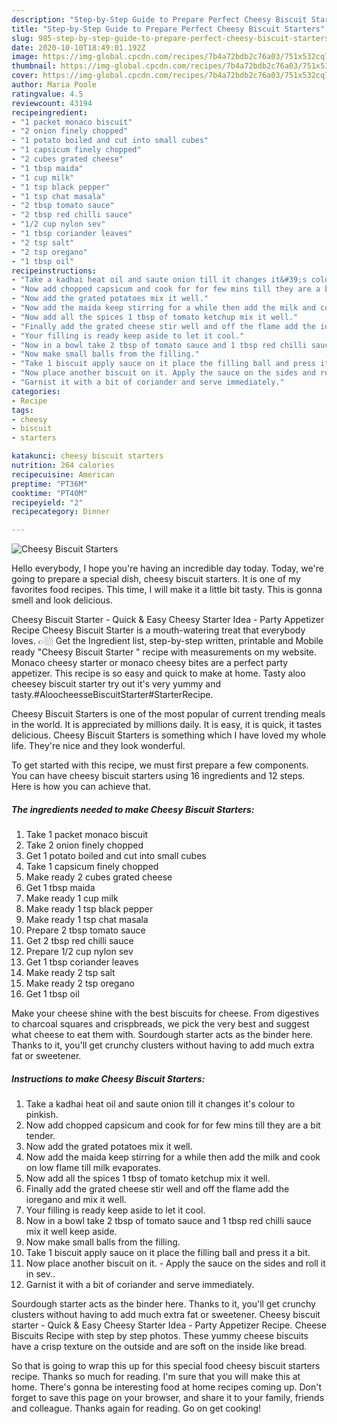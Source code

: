 ```yaml
---
description: "Step-by-Step Guide to Prepare Perfect Cheesy Biscuit Starters"
title: "Step-by-Step Guide to Prepare Perfect Cheesy Biscuit Starters"
slug: 985-step-by-step-guide-to-prepare-perfect-cheesy-biscuit-starters
date: 2020-10-10T18:49:01.192Z
image: https://img-global.cpcdn.com/recipes/7b4a72bdb2c76a03/751x532cq70/cheesy-biscuit-starters-recipe-main-photo.jpg
thumbnail: https://img-global.cpcdn.com/recipes/7b4a72bdb2c76a03/751x532cq70/cheesy-biscuit-starters-recipe-main-photo.jpg
cover: https://img-global.cpcdn.com/recipes/7b4a72bdb2c76a03/751x532cq70/cheesy-biscuit-starters-recipe-main-photo.jpg
author: Maria Poole
ratingvalue: 4.5
reviewcount: 43194
recipeingredient:
- "1 packet monaco biscuit"
- "2 onion finely chopped"
- "1 potato boiled and cut into small cubes"
- "1 capsicum finely chopped"
- "2 cubes grated cheese"
- "1 tbsp maida"
- "1 cup milk"
- "1 tsp black pepper"
- "1 tsp chat masala"
- "2 tbsp tomato sauce"
- "2 tbsp red chilli sauce"
- "1/2 cup nylon sev"
- "1 tbsp coriander leaves"
- "2 tsp salt"
- "2 tsp oregano"
- "1 tbsp oil"
recipeinstructions:
- "Take a kadhai heat oil and saute onion till it changes it&#39;s colour to pinkish."
- "Now add chopped capsicum and cook for for few mins till they are a bit tender."
- "Now add the grated potatoes mix it well."
- "Now add the maida keep stirring for a while then add the milk and cook on low flame till milk evaporates."
- "Now add all the spices 1 tbsp of tomato ketchup mix it well."
- "Finally add the grated cheese stir well and off the flame add the ioregano and mix it well."
- "Your filling is ready keep aside to let it cool."
- "Now in a bowl take 2 tbsp of tomato sauce and 1 tbsp red chilli sauce mix it well keep aside."
- "Now make small balls from the filling."
- "Take 1 biscuit apply sauce on it place the filling ball and press it a bit."
- "Now place another biscuit on it. Apply the sauce on the sides and roll it in sev.."
- "Garnist it with a bit of coriander and serve immediately."
categories:
- Recipe
tags:
- cheesy
- biscuit
- starters

katakunci: cheesy biscuit starters 
nutrition: 264 calories
recipecuisine: American
preptime: "PT36M"
cooktime: "PT40M"
recipeyield: "2"
recipecategory: Dinner

---
```



![Cheesy Biscuit Starters](https://img-global.cpcdn.com/recipes/7b4a72bdb2c76a03/751x532cq70/cheesy-biscuit-starters-recipe-main-photo.jpg)

Hello everybody, I hope you're having an incredible day today. Today, we're going to prepare a special dish, cheesy biscuit starters. It is one of my favorites food recipes. This time, I will make it a little bit tasty. This is gonna smell and look delicious.

Cheesy Biscuit Starter - Quick &amp; Easy Cheesy Starter Idea - Party Appetizer Recipe Cheesy Biscuit Starter is a mouth-watering treat that everybody loves. 👉🏼 Get the Ingredient list, step-by-step written, printable and Mobile ready &#34;Cheesy Biscuit Starter &#34; recipe with measurements on my website. Monaco cheesy starter or monaco cheesy bites are a perfect party appetizer. This recipe is so easy and quick to make at home. Tasty aloo cheesey biscuit starter try out it&#39;s very yummy and tasty.#AloocheesseBiscuitStarter#StarterRecipe.

Cheesy Biscuit Starters is one of the most popular of current trending meals in the world. It is appreciated by millions daily. It is easy, it is quick, it tastes delicious. Cheesy Biscuit Starters is something which I have loved my whole life. They're nice and they look wonderful.


To get started with this recipe, we must first prepare a few components. You can have cheesy biscuit starters using 16 ingredients and 12 steps. Here is how you can achieve that.

<!--inarticleads1-->

##### The ingredients needed to make Cheesy Biscuit Starters:

1. Take 1 packet monaco biscuit
1. Take 2 onion finely chopped
1. Get 1 potato boiled and cut into small cubes
1. Take 1 capsicum finely chopped
1. Make ready 2 cubes grated cheese
1. Get 1 tbsp maida
1. Make ready 1 cup milk
1. Make ready 1 tsp black pepper
1. Make ready 1 tsp chat masala
1. Prepare 2 tbsp tomato sauce
1. Get 2 tbsp red chilli sauce
1. Prepare 1/2 cup nylon sev
1. Get 1 tbsp coriander leaves
1. Make ready 2 tsp salt
1. Make ready 2 tsp oregano
1. Get 1 tbsp oil


Make your cheese shine with the best biscuits for cheese. From digestives to charcoal squares and crispbreads, we pick the very best and suggest what cheese to eat them with. Sourdough starter acts as the binder here. Thanks to it, you&#39;ll get crunchy clusters without having to add much extra fat or sweetener. 

<!--inarticleads2-->

##### Instructions to make Cheesy Biscuit Starters:

1. Take a kadhai heat oil and saute onion till it changes it&#39;s colour to pinkish.
1. Now add chopped capsicum and cook for for few mins till they are a bit tender.
1. Now add the grated potatoes mix it well.
1. Now add the maida keep stirring for a while then add the milk and cook on low flame till milk evaporates.
1. Now add all the spices 1 tbsp of tomato ketchup mix it well.
1. Finally add the grated cheese stir well and off the flame add the ioregano and mix it well.
1. Your filling is ready keep aside to let it cool.
1. Now in a bowl take 2 tbsp of tomato sauce and 1 tbsp red chilli sauce mix it well keep aside.
1. Now make small balls from the filling.
1. Take 1 biscuit apply sauce on it place the filling ball and press it a bit.
1. Now place another biscuit on it. - Apply the sauce on the sides and roll it in sev..
1. Garnist it with a bit of coriander and serve immediately.


Sourdough starter acts as the binder here. Thanks to it, you&#39;ll get crunchy clusters without having to add much extra fat or sweetener. Cheesy biscuit starter - Quick &amp; Easy Cheesy Starter Idea - Party Appetizer Recipe. Cheese Biscuits Recipe with step by step photos. These yummy cheese biscuits have a crisp texture on the outside and are soft on the inside like bread. 

So that is going to wrap this up for this special food cheesy biscuit starters recipe. Thanks so much for reading. I'm sure that you will make this at home. There's gonna be interesting food at home recipes coming up. Don't forget to save this page on your browser, and share it to your family, friends and colleague. Thanks again for reading. Go on get cooking!
